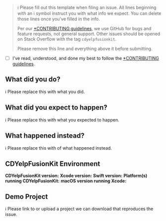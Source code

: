 > ℹ Please fill out this template when filing an issue.
> All lines beginning with an ℹ symbol instruct you with what info we expect. You can delete those lines once you've filled in the info.
>
> Per our [*CONTRIBUTING guidelines](https://github.com/chrisdhaan/CDYelpFusionKit/blob/master/CONTRIBUTING.md), we use GitHub for
> bugs and feature requests, not general support. Other issues should be opened on Stack Overflow with the tag `cdyelpfusionkit`.
>
> Please remove this line and everything above it before submitting.

* [ ] I've read, understood, and done my best to follow the [*CONTRIBUTING guidelines](https://github.com/chrisdhaan/CDYelpFusionKit/blob/master/CONTRIBUTING.md).

## What did you do?

ℹ Please replace this with what you did.  

## What did you expect to happen?

ℹ Please replace this with what you expected to happen.  

## What happened instead?

ℹ Please replace this with of what happened instead.  

## CDYelpFusionKit Environment

**CDYelpFusionKit version:**
**Xcode version:**
**Swift version:**
**Platform(s) running CDYelpFusionKit:**
**macOS version running Xcode:**

## Demo Project

ℹ Please link to or upload a project we can download that reproduces the issue.
